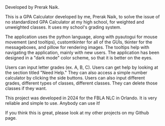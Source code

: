 Developed by Prerak Naik.

This is a GPA Calculator developed by me, Prerak Naik, to solve the issue of no standardized GPA Calculator at my high school, for weighted and unweighted classes. It uses my school's
grading system. 

The application uses the python language, along with pyautogui for mouse movement (and tooltips), customtkinter for all of the GUIs, tkinter for the messageboxes, and pillow for rendering images. 
The tooltips help with navigating the application, mainly with new users. The application has been designed in a "dark mode" color scheme, so that it is better on the eyes. 

Users can input letter grades (ex. A, B, C). Users can get help by looking at the section titled "Need Help." They can also access a simple number calculator by clicking the side buttons. Users
can also input different grades, different types of classes, different classes. They can delete those classes if they want. 

This project was developed in 2024 for the FBLA NLC in Orlando. It is very reliable and simple to use. Anybody can use it!

If you think this is great, please look at my other projects on my Github page.
